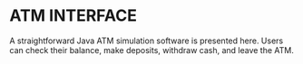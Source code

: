 # ATM INTERFACE
A straightforward Java ATM simulation software is presented here. Users can check their balance, make deposits, withdraw cash, and leave the ATM.
